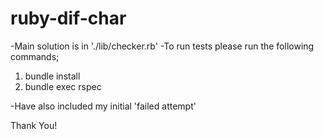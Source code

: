 # ruby-dif-char

-Main solution is in './lib/checker.rb'
-To run tests please run the following commands;
1. bundle install
2. bundle exec rspec 

-Have also included my initial 'failed attempt'

Thank You!
